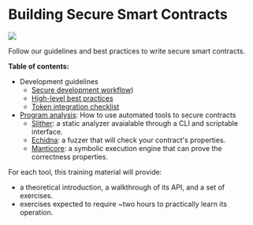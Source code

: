 # Building Secure Smart Contracts

![](https://github.com/crytic/building-secure-contracts/workflows/CI/badge.svg)

Follow our guidelines and best practices to write secure smart contracts.

**Table of contents:**

- Development guidelines
  - [Secure development workflow](./development-guidelines/workflow.md))
  - [High-level best practices](./development-guidelines/guidelines.md)
  - [Token integration checklist](./development-guidelines/token_integration.md)
- [Program analysis](./program-analysis): How to use automated tools to secure contracts
  - [Slither](./program-analysis/slither): a static analyzer avaialable through a CLI and scriptable interface.
  - [Echidna](./program-analysis/echidna): a fuzzer that will check your contract's properties.
  - [Manticore](./program-analysis/manticore): a symbolic execution engine that can prove the correctness properties.

For each tool, this training material will provide:

- a theoretical introduction, a walkthrough of its API, and a set of exercises.
- exercises expected to require ~two hours to practically learn its operation.

